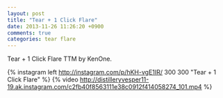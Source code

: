 ```yaml
---
layout: post
title: "Tear + 1 Click Flare"
date: 2013-11-26 11:26:20 +0900
comments: true
categories: tear flare
---
```

Tear + 1 Click Flare TTM by KenOne.

{% instagram left http://instagram.com/p/hKH-vgE1IR/ 300 300 "Tear + 1 Click Flare" %}
{% video http://distilleryvesper11-19.ak.instagram.com/c2fb40f8563111e38c0912f414058274_101.mp4 %}
